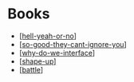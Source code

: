 # Books

- [[hell-yeah-or-no]]
- [[so-good-they-cant-ignore-you]]
- [[why-do-we-interface]]
- [[shape-up]]
- [[battle]]

[//begin]: # "Autogenerated link references for markdown compatibility"
[hell-yeah-or-no]: hell-yeah-or-no "Hell Yeah or No"
[so-good-they-cant-ignore-you]: so-good-they-cant-ignore-you "So good they can't ignore you"
[why-do-we-interface]: why-do-we-interface "Why do we interface?"
[shape-up]: shape-up "Shape Up"
[battle]: battle "Battle"
[//end]: # "Autogenerated link references"